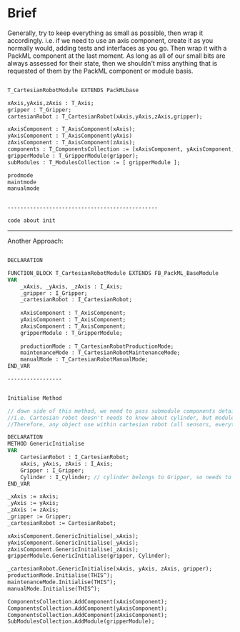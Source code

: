 # Brief
Generally, try to keep everything as small as possible, then wrap it accordingly.
i.e. if we need to use an axis component, create it as you normally would, adding tests and interfaces as you go. Then wrap it with a PackML component at the last moment. As long as all of our small bits are always assessed for their state, then we shouldn't miss anything that is requested of them by the PackML component or module basis.

``` pascal

T_CartesianRobotModule EXTENDS PackMLbase

xAxis,yAxis,zAxis : T_Axis;
gripper : T_Gripper;
cartesianRobot : T_CartesianRobot(xAxis,yAxis,zAxis,gripper);

xAxisComponent : T_AxisComponent(xAxis);
yAxisComponent : T_AxisComponent(yAxis)
zAxisComponent : T_AxisComponent(zAxis);
components : T_ComponentsCollection := [xAxisComponent, yAxisComponent,zAxisComponent];
gripperModule : T_GripperModule(gripper);
subModules : T_ModulesCollection := [ gripperModule ];

prodmode 
maintmode
manualmode


-----------------------------------------------

code about init 


```


------------------

Another Approach:

```pascal

DECLARATION

FUNCTION_BLOCK T_CartesianRobotModule EXTENDS FB_PackML_BaseModule
VAR
	_xAxis, _yAxis, _zAxis : I_Axis;
	_gripper : I_Gripper;
	_cartesianRobot : I_CartesianRobot;
	
	xAxisComponent : T_AxisComponent;
	yAxisComponent : T_AxisComponent;
	zAxisComponent : T_AxisComponent;
	gripperModule : T_GripperModule;
	
	productionMode : T_CartesianRobotProductionMode;
	maintenanceMode : T_CartesianRobotMaintenanceMode;
	manualMode : T_CartesianRobotManualMode;
END_VAR

-----------------


Initialise Method

// down side of this method, we need to pass submodule components details to cartesian robot module 
//i.e. Cartesian robot doesn't needs to know about cylinder, but module in module cases force this.
//Therefore, any object use within cartesian robot (all sensors, everything) needs to be passed in initialise method 

DECLARATION
METHOD GenericInitialise
VAR
	CartesianRobot : I_CartesianRobot;
	xAxis, yAxis, zAxis : I_Axis; 
	Gripper : I_Gripper;
	Cylinder : I_Cylinder; // cylinder belongs to Gripper, so needs to be passed into gripper module
END_VAR

_xAxis := xAxis;
_yAxis := yAxis;
_zAxis := zAxis;
_gripper := Gripper;
_cartesianRobot := CartesianRobot;

xAxisComponent.GenericInitialise(_xAxis);
yAxisComponent.GenericInitialise(_yAxis);
zAxisComponent.GenericInitialise(_zAxis);
gripperModule.GenericInitialise(gripper, Cylinder);

_cartesianRobot.GenericInitialise(xAxis, yAxis, zAxis, gripper);
productionMode.Initialise(THIS^);
maintenanceMode.Initialise(THIS^);
manualMode.Initialise(THIS^);

ComponentsCollection.AddComponent(xAxisComponent);
ComponentsCollection.AddComponent(yAxisComponent);
ComponentsCollection.AddComponent(zAxisComponent);
SubModulesCollection.AddModule(gripperModule);

```